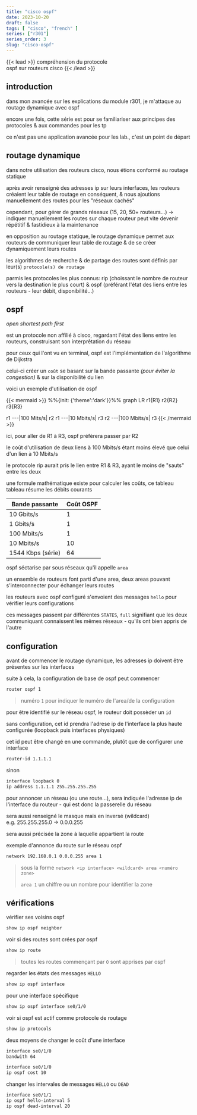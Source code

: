 ```yaml
---
title: "cisco ospf"
date: 2023-10-20
draft: false
tags: [ "cisco", "french" ]
series: ["r301"]
series_order: 3
slug: "cisco-ospf"
---
```


<!-- prologue -->

{{< lead >}}
compréhension du protocole  
ospf sur routeurs cisco
{{< /lead >}}

<!-- article -->

## introduction

dans mon avancée sur les explications du module r301, je m'attaque au routage dynamique avec ospf

encore une fois, cette série est pour se familiariser aux principes des protocoles & aux commandes pour les tp

ce n'est pas une application avancée pour les lab., c'est un point de départ

## routage dynamique

dans notre utilisation des routeurs cisco, nous étions conformé au routage statique

après avoir renseigné des adresses ip sur leurs interfaces, les routeurs créaient leur table de routage en conséquent, & nous ajoutions manuellement des routes pour les "réseaux cachés"

cependant, pour gérer de grands réseaux (15, 20, 50+ routeurs...) -> indiquer manuellement les routes sur chaque routeur peut vite devenir répétitif & fastidieux à la maintenance

en opposition au routage statique, le routage dynamique permet aux routeurs de communiquer leur table de routage & de se créer dynamiquement leurs routes

les algorithmes de recherche & de partage des routes sont définis par leur(s) `protocole(s) de routage`

parmis les protocoles les plus connus: rip (choissant le nombre de routeur vers la destination le plus court) & ospf (préférant l'état des liens entre les routeurs - leur débit, disponibilité...)

## ospf

*open shortest path first*

est un protocole non affilié à cisco, regardant l'état des liens entre les routeurs, construisant son interprêtation du réseau

pour ceux qui l'ont vu en terminal, ospf est l'implémentation de l'algorithme de Dijkstra

celui-ci créer un `coût` se basant sur la bande passante *(pour éviter la congestion)* & sur la disponibilité du lien

voici un exemple d'utilisation de ospf

{{< mermaid >}}
%%{init: {'theme':'dark'}}%%
graph LR
r1{R1}
r2{R2}
r3{R3}

r1 ---|100 Mits/s| r2
r1 ---|10 Mbits/s| r3
r2 ---|100 Mbits/s| r3
{{< /mermaid >}}

ici, pour aller de R1 à R3, ospf préfèrera passer par R2

le coût d'utilisation de deux liens à 100 Mbits/s étant moins élevé que celui d'un lien à 10 Mbits/s

le protocole rip aurait pris le lien entre R1 & R3, ayant le moins de "sauts" entre les deux

une formule mathématique existe pour calculer les coûts, ce tableau tableau résume les débits courants

<table><thead><tr><th>Bande passante</th><th>Coût OSPF</th></tr></thead><tbody><tr><td>10 Gbits/s</td><td>1</td></tr><tr><td>1 Gbits/s</td><td>1</td></tr><tr><td>100 Mbits/s</td><td>1</td></tr><tr><td>10 Mbits/s</td><td>10</td></tr><tr><td>1544 Kbps (série)</td><td>64</td></tr></tbody></table>

ospf séctarise par sous réseaux qu'il appelle `area`

un ensemble de routeurs font parti d'une area, deux areas pouvant s'interconnecter pour échanger leurs routes

<!-- https://www.ictshore.com/free-ccna-course/ospf-understanding/ -->

les routeurs avec ospf configuré s'envoient des messages `hello` pour vérifier leurs configurations

ces messages passent par différentes `STATES`, `full` signifiant que les deux communiquant connaissent les mêmes réseaux - qu'ils ont bien appris de l'autre

<!-- area, state (full c'est dernier bon), messages hello -->

<!-- ip ospf cost 999 ou bandwith 64 -->

## configuration

avant de commencer le routage dynamique, les adresses ip doivent être présentes sur les interfaces

suite à cela, la configuration de base de ospf peut commencer

```bash
router ospf 1
```
> numéro `1` pour indiquer le numéro de l'area/de la configuration

pour être identifié sur le réseau ospf, le routeur doit possèder un `id`

sans configuration, cet id prendra l'adrese ip de l'interface la plus haute configurée (loopback puis interfaces physiques)

cet id peut être changé en une commande, plutôt que de configurer une interface

```bash
router-id 1.1.1.1
```

sinon

```bash
interface loopback 0
ip address 1.1.1.1 255.255.255.255
```

pour annoncer un réseau (ou une route...), sera indiquée l'adresse ip de l'interface du routeur - qui est donc la passerelle du réseau

sera aussi renseigné le masque mais en inversé (wildcard)  
e.g. 255.255.255.0 -> 0.0.0.255

sera aussi précisée la zone à laquelle appartient la route

exemple d'annonce du route sur le réseau ospf

```bash
network 192.168.0.1 0.0.0.255 area 1
```
> sous la forme `network <ip interface> <wildcard> area <numéro zone>`
>
> `area 1` un chiffre ou un nombre pour identifier la zone

## vérifications

vérifier ses voisins ospf

```bash
show ip ospf neighbor
```

voir si des routes sont crées par ospf

```bash
show ip route
```
> toutes les routes commençant par `O` sont apprises par ospf

regarder les états des messages `HELLO`

```bash
show ip ospf interface
```

pour une interface spécifique

```bash
show ip ospf interface se0/1/0
```

voir si ospf est actif comme protocole de routage

```bash
show ip protocols
```

deux moyens de changer le coût d'une interface

```bash
interface se0/1/0
bandwith 64

interface se0/1/0
ip ospf cost 10
```

changer les intervales de messages `HELLO` ou `DEAD`

```bash
interface se0/1/1
ip ospf hello-interval 5
ip ospf dead-interval 20
```

<!-- ```bash
enable
configure terminal
hostname R3
no ip domain-lookup
enable secret class
line console 0
password cisco
login
exit

do show ospf neighbor
do show ip ospf interface
do show ip route ! O -> apprisent par ospf
do show ip protocols

interface se0/1/1
ip ospf cost 10

interface se0/1/0
ip ospf hello-interval 5
ip ospf dead-interval 20

do show ip ospf interface se0/1/0

int loopback 0
ip address 1.1.1.1 255.255.255.255

interface g0/0
bandwith 64 ! 64 Mbits/s

do write ! copy run start
``` -->